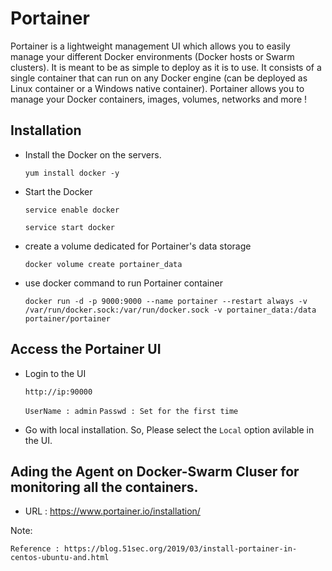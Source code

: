 # Portainer

Portainer is a lightweight management UI which allows you to easily manage your different Docker environments (Docker hosts or Swarm clusters). 
It is meant to be as simple to deploy as it is to use. It consists of a single container that can run on any Docker engine 
(can be deployed as Linux container or a Windows native container). Portainer allows you to manage your Docker containers, images, volumes, networks and more !


## Installation

- Install the Docker on the servers.

    `yum install docker -y`
    
- Start the Docker 

    `service enable docker`
   
    `service start docker`
    
- create a volume dedicated for Portainer's data storage

    `docker volume create portainer_data`
    
- use docker command to run Portainer container

    `docker run -d -p 9000:9000 --name portainer --restart always -v /var/run/docker.sock:/var/run/docker.sock -v portainer_data:/data portainer/portainer`
    
    
## Access the Portainer UI

- Login to the UI

    `http://ip:90000`
    
    `UserName : admin`
    `Passwd : Set for the first time`
    
 
- Go with local installation. So, Please select the `Local` option avilable in the UI.


## Ading the Agent on Docker-Swarm Cluser for monitoring all the containers.

- URL : https://www.portainer.io/installation/


Note: 

    Reference : https://blog.51sec.org/2019/03/install-portainer-in-centos-ubuntu-and.html
